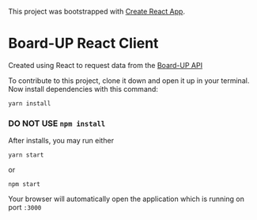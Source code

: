 This project was bootstrapped with [Create React App](https://github.com/facebook/create-react-app).

# Board-UP React Client

Created using React to request data from the [Board-UP API](https://github.com/dhobson21/gameApp-public-api)

To contribute to this project, clone it down and open it up in your terminal. Now install dependencies with this command:
```
yarn install
```
### **DO NOT USE `npm install`**

After installs, you may run either
```
yarn start
```
or
```
npm start
```
Your browser will automatically open the application which is running on port `:3000`